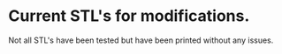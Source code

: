 # Current STL's for modifications.

Not all STL's have been tested but have been printed without any issues.
